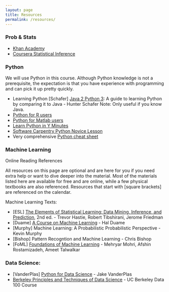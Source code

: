 ```yaml
---
layout: page
title: Resources
permalink: /resources/
---
```


### Prob & Stats
* [Khan Academy](https://www.khanacademy.org/math/statistics-probability)
* [Coursera Statistical Inference](https://www.coursera.org/learn/statistical-inference)

### Python

We will use Python in this course. Although Python knowledge is not a prerequisite, the expectation is that you have experience with programming and can pick it up pretty quickly.

* Learning Python
[Schafer] [Java 2 Python 3](https://github.com/hschafer/java-2-python-3): A guide to learning Python by comparing it to Java - Hunter Schafer
Note: Only useful if you know Java.
* [Python for R users](https://learn.datacamp.com/courses/python-for-r-users)
* [Python for Matlab users](https://docs.scipy.org/doc/numpy/user/numpy-for-matlab-users.html)
* [Learn Python in Y Minutes](https://learnxinyminutes.com/docs/python/)
* [Software Carpentry Python Novice Lesson](https://swcarpentry.github.io/python-novice-gapminder/)
* Very comprehensive [Python cheat sheet](https://courses.cs.washington.edu/courses/cse416/19su/files/python-cheat-sheet.pdf)


### Machine Learning

Online Reading References

All resources on this page are optional and are here for you if you need extra help or want to dive deeper into the material. Most of the materials listed here are available for free and are online, while a few physical textbooks are also referenced. Resources that start with [square brackets] are referenced on the calendar.

Machine Learning Texts:

* [ESL] [The Elements of Statistical Learning: Data Mining, Inference, and Prediction](https://web.stanford.edu/~hastie/Papers/ESLII.pdf), 2nd ed. - Trevor Hastie, Robert Tibshirani, Jerome Friedman
* [Duame] [A Course on Machine Learning](http://ciml.info/) - Hal Duame
* [Murphy] Machine Learning: A Probabilistic Probabilistic Perspective - Kevin Murphy
* [Bishop] Pattern Recogntion and Machine Learning - Chris Bishop
* [FoML] [Foundations of Machine Learning](https://cs.nyu.edu/~mohri/mlbook/) - Mehryar Mohri, Afshin Rostamizadeh, Ameet Talwalkar

### Data Science:

* [VanderPlas] [Python for Data Science](https://jakevdp.github.io/PythonDataScienceHandbook/) - Jake VanderPlas
* [Berkeley Principles and Techniques of Data Science](https://www.textbook.ds100.org/intro.html) - UC Berkeley Data 100 Course
